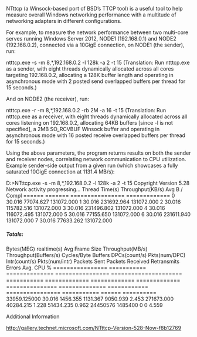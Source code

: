 NTttcp (a Winsock-based port of BSD’s TTCP tool) is a useful tool to help measure overall Windows networking performance with a multitude of networking adapters in different configurations.

For example, to measure the network performance between two multi-core serves running Windows Server 2012, NODE1 (192.168.0.1) and NODE2 (192.168.0.2), connected via a 10GigE connection, on NODE1 (the sender), run:

ntttcp.exe -s -m 8,*,192.168.0.2 -l 128k -a 2 -t 15
(Translation: Run ntttcp.exe as a sender, with eight threads dynamically allocated across all cores targeting 192.168.0.2, allocating a 128K buffer length and operating in asynchronous mode with 2 posted send overlapped buffers per thread for 15 seconds.)

And on NODE2 (the receiver), run:

ntttcp.exe -r -m 8,*,192.168.0.2 -rb 2M -a 16 -t 15
(Translation: Run ntttcp.exe as a receiver, with eight threads dynamically allocated across all cores listening on 192.168.0.2, allocating 64KB buffers [since -l is not specified], a 2MB SO_RCVBUF Winsock buffer and operating in asynchronous mode with 16 posted receive overlapped buffers per thread for 15 seconds.)

Using the above parameters, the program returns results on both the sender and receiver nodes, correlating network communication to CPU utilization.  Example sender-side output from a given run (which showcases a fully saturated 10GigE connection at 1131.4 MB/s):

D:\>NTttcp.exe -s -m 8,*,192.168.0.2 -l 128k -a 2 -t 15
Copyright Version 5.28
Network activity progressing...
Thread  Time(s) Throughput(KB/s) Avg B / Compl
======  ======= ================ =============
     0   30.016        77074.627    131072.000
     1   30.016       231692.964    131072.000
     2   30.016       115782.516    131072.000
     3   30.016       231496.802    131072.000
     4   30.016       116072.495    131072.000
     5   30.016        77155.650    131072.000
     6   30.016       231611.940    131072.000
     7   30.016        77633.262    131072.000
#####  Totals:  #####
   Bytes(MEG)    realtime(s) Avg Frame Size Throughput(MB/s) Throughput(Buffers/s) Cycles/Byte       Buffers DPCs(count/s) Pkts(num/DPC)   Intr(count/s) Pkts(num/intr) Packets Sent Packets Received Retransmits Errors Avg. CPU %
================ =========== ============== ================ ===================== =========== ============= ============= ============= =============== ============== ============ ================ =========== ====== ==========
    33959.125000      30.016       1456.355         1131.367              9050.939       2.453    271673.000     40284.215         1.228       51434.235          0.962     24450576          1485400           0      0      4.559

Additional Information

http://gallery.technet.microsoft.com/NTttcp-Version-528-Now-f8b12769
